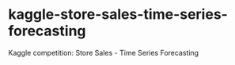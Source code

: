 # kaggle-store-sales-time-series-forecasting
Kaggle competition: Store Sales - Time Series Forecasting
